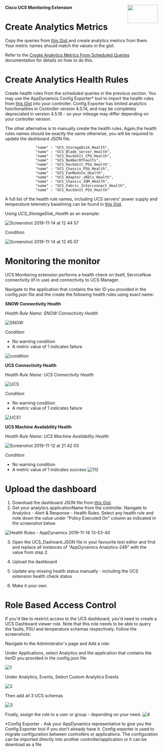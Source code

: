 
<p><img align="right" width="100" height="60" src="https://user-images.githubusercontent.com/2548160/68075860-ba631e80-fda5-11e9-8457-07859944ae08.png"> </p><strong> Cisco UCS Monitoring Extension</strong>

# Create Analytics Metrics 

Copy the queries from  <a href="https://gist.github.com/iogbole/961a3ab20503a1c90b9ac9896822e6a7#file-queries-txt" target="_blank" > this Gist </a> and create analytics metrics from them. Your metric names should match the values in the gist. 

Refer to the <a href="https://docs.appdynamics.com/display/latest/Create+Analytics+Metrics+From+Scheduled+Queries"> Create Analytics Metrics From Scheduled Queries</a> documentation for details on how to do this. 

# Create Analytics Health Rules 

Create health rules from the scheduled queries in the previous section. You may use the AppDynamcis Config Exporter* tool to import the health rules from <a href="https://gist.github.com/iogbole/961a3ab20503a1c90b9ac9896822e6a7#file-analytics-health-rules-json" target= "_blank">this Gist</a> into your controller. Config Exporter has limited analytics functionalities in Controller version 4.5.14, and may be completely depreciated in version 4.5.16 - so your mileage may differ depending on your controller version. 

The other alternative is to manually create the health rules. Again,the health rules names should be exactly the same otherwise, you will be required to update the dashboard JSON file. 

                  "name" : "UCS_StorageDisk_Health",
                  "name" : "UCS_Blade_Server_Health",
                  "name" : "UCS_RackUnit_CPU_Health",
                  "name" : "UCS_NumberOfFaults",
                  "name" : "UCS_RackUnit_PSU_Health",
                  "name" : "UCS_Chassis_PSU_Health",
                  "name" : "UCS_FanModule_Health",
                  "name" : "UCS_Adaptor_vNICs_Health",
                  "name" : "UCS_Chassis_IOM_Health",
                  "name" : "UCS_Fabric_Interconnect_Health",
                  "name" : "UCS_RackUnit_PSU_Health"

A full list of the health rule names, including UCS servers' power supply and temperature telemetry baselining can be found in <a href="https://gist.github.com/iogbole/961a3ab20503a1c90b9ac9896822e6a7#file-health-rule-names-json" target="_blank">this Gist</a>. 

Using *UCS_StorageDisk_Health* as an example:  

![Screenshot 2019-11-14 at 12 44 57](https://user-images.githubusercontent.com/2548160/68859861-2582ee00-06e0-11ea-9993-d6e9574bdfc0.png)

Condition

![Screenshot 2019-11-14 at 12 45 07](https://user-images.githubusercontent.com/2548160/68859874-2a47a200-06e0-11ea-8201-a48c6f4459b3.png)

# Monitoring the monitor 

UCS Monitoring extension performs a health check on itself, ServiceNow connectivity (if in use) and connectivity to UCS Manager. 

Navigate to the application that contains the tier ID you provided in the config.json file and the create the following health rules using exact name: 

**SNOW Connectivity Health**

 *Health Rule Name:  SNOW Connectivity Health*

 ![SNOW](https://user-images.githubusercontent.com/2548160/68711065-c793c080-0590-11ea-8b9a-30914ac72380.png)

  *Condition* 
  - No warning condition 
  - A metric value of 1 indicates failure 
  
 ![condition](https://user-images.githubusercontent.com/2548160/68712168-0cb8f200-0593-11ea-9494-1cda611080b7.jpg)

**UCS Connectivity Health**

 *Health Rule Name: UCS Connectivity Health*
 
  ![UCS](https://user-images.githubusercontent.com/2548160/68712728-3c1c2e80-0594-11ea-9226-33ac014273d9.png)
 
 *Condition* 
  - No warning condition 
  - A metric value of 1 indicates failure 
  
  ![UCS1](https://user-images.githubusercontent.com/2548160/68712882-8d2c2280-0594-11ea-9e9d-b9c11e4d9e86.png)

**UCS Machine Availability Health**

 *Health Rule Name: UCS Machine Availability Health*
 
 ![Screenshot 2019-11-12 at 21 42 03](https://user-images.githubusercontent.com/2548160/68713370-95d12880-0595-11ea-9f38-658b8feb935e.png)
 
*Condition* 
  - No warning condition 
  - A metric value of 1 indicates success 
![112](https://user-images.githubusercontent.com/2548160/68713582-198b1500-0596-11ea-88ef-78717f7d908c.jpg)

# Upload the dashboard 
1. Download the dashboard JSON file from <a href="https://gist.github.com/iogbole/961a3ab20503a1c90b9ac9896822e6a7#file-ucs_dashboard-json" taget="_blank">this Gist</a>. 
2. Get your analytics applicationName from the controller. Navigate to  Analytics - Alert & Response - Health Rules. Select any health rule and note down the value under "Policy Executed On" column as indicated in the screenshot below
 
![Health Rules - AppDynamics 2019-11-14 13-53-40](https://user-images.githubusercontent.com/2548160/68862911-38002600-06e6-11ea-8b2d-24eb8ac98b25.jpg)

3. Open the UCS_Dashoard.JSON file in your favourite text editor and find and replace all instances of "AppDynamics Analytics-249" with the value from step 2. 

4. Upload the dashboard 

5. Update any missing health status manually  - including the UCS extension health check status 

6. Make it your own 

# Role Based Access Control 
If you'd like to restrict access to the UCS dashboard, you'd need to create a UCS Dashboard viewer role. Note that this role needs to be able to query the faults, PSU and temperature schemas respectively. Follow the screenshots: 

Navigate to the Administrator's page and Add a role: 

Under Applications, select Analytics and the application that contains the tierID you provided in the config.json file 

![1](https://user-images.githubusercontent.com/2548160/68866002-a8f60c80-06eb-11ea-8c57-c521310fae57.jpg)

Under Analytics, Events, Select Custom Analytics Events 

![2](https://user-images.githubusercontent.com/2548160/68866008-abf0fd00-06eb-11ea-8ad6-6aa34f9e594b.jpg)

Then add all 3 UCS schemas 

![3](https://user-images.githubusercontent.com/2548160/68866014-aeebed80-06eb-11ea-9b6e-d963fc317d46.jpg)

Finally, assign the role to a user or group - depending on your need. 
![4](https://user-images.githubusercontent.com/2548160/68866017-b0b5b100-06eb-11ea-9103-d2004eb9f3bb.jpg)
 

*Config Exporter - Ask your AppDynamics representative to give you the Config Exporter tool if you don't already have it. Config exporter is used to migrate configuration between controllers or applications. The configuration can be imported directly into another controller/application or it can be download as a file. 
